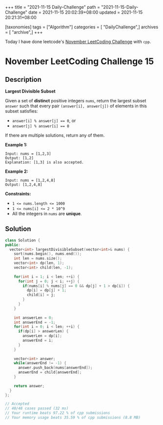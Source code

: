 +++
title = "2021-11-15 Daily-Challenge"
path = "2021-11-15-Daily-Challenge"
date = 2021-11-15 20:02:39+08:00
updated = 2021-11-15 20:21:31+08:00

[taxonomies]
tags = ["Algorithm"]
categories = [ "DailyChallenge",]
archives = [ "archive",]
+++

Today I have done leetcode's [November LeetCoding Challenge](https://leetcode.com/problems/largest-divisible-subset/) with `cpp`.

<!-- more -->

# November LeetCoding Challenge 15

## Description

**Largest Divisible Subset**

Given a set of **distinct** positive integers `nums`, return the largest subset `answer` such that every pair `(answer[i], answer[j])` of elements in this subset satisfies:

- `answer[i] % answer[j] == 0`, or
- `answer[j] % answer[i] == 0`

If there are multiple solutions, return any of them.

 

**Example 1:**

```
Input: nums = [1,2,3]
Output: [1,2]
Explanation: [1,3] is also accepted.
```

**Example 2:**

```
Input: nums = [1,2,4,8]
Output: [1,2,4,8]
```

 

**Constraints:**

- `1 <= nums.length <= 1000`
- `1 <= nums[i] <= 2 * 10^9`
- All the integers in `nums` are **unique**.

## Solution

``` cpp
class Solution {
public:
  vector<int> largestDivisibleSubset(vector<int>& nums) {
    sort(nums.begin(), nums.end());
    int len = nums.size();
    vector<int> dp(len, 1);
    vector<int> child(len, -1);
    
    for(int i = 1; i < len; ++i) {
      for(int j = 0; j < i; ++j) {
        if(nums[i] % nums[j] == 0 && dp[j] + 1 > dp[i]) {
          dp[i] = dp[j] + 1;
          child[i] = j;
        }
      }
    }
    
    int answerLen = 0;
    int answerEnd = -1;
    for(int i = 0; i < len; ++i) {
      if(dp[i] > answerLen) {
        answerLen = dp[i];
        answerEnd = i;
      }
    }
    
    vector<int> answer;
    while(answerEnd != -1) {
      answer.push_back(nums[answerEnd]);
      answerEnd = child[answerEnd];
    }
    
    return answer;
  }
};

// Accepted
// 48/48 cases passed (32 ms)
// Your runtime beats 97.22 % of cpp submissions
// Your memory usage beats 35.59 % of cpp submissions (8.8 MB)
```
